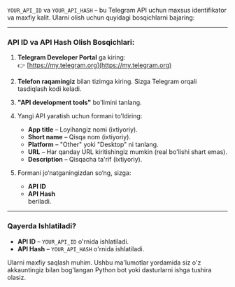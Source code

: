 `YOUR_API_ID` va `YOUR_API_HASH` – bu Telegram API uchun maxsus identifikator va maxfiy kalit. Ularni olish uchun quyidagi bosqichlarni bajaring:  

---

### API ID va API Hash Olish Bosqichlari:
1. **Telegram Developer Portal** ga kiring:  
   👉 [https://my.telegram.org](https://my.telegram.org)  

2. **Telefon raqamingiz** bilan tizimga kiring. Sizga Telegram orqali tasdiqlash kodi keladi.  

3. **"API development tools"** bo'limini tanlang.  

4. Yangi API yaratish uchun formani to'ldiring:  
   - **App title** – Loyihangiz nomi (ixtiyoriy).  
   - **Short name** – Qisqa nom (ixtiyoriy).  
   - **Platform** – "Other" yoki "Desktop" ni tanlang.  
   - **URL** – Har qanday URL kiritishingiz mumkin (real bo'lishi shart emas).  
   - **Description** – Qisqacha ta'rif (ixtiyoriy).  

5. Formani jo‘natganingizdan so‘ng, sizga:  
   - **API ID**  
   - **API Hash**  
   beriladi.  

---

### Qayerda Ishlatiladi?
- **API ID** – `YOUR_API_ID` o'rnida ishlatiladi.  
- **API Hash** – `YOUR_API_HASH` o'rnida ishlatiladi.  

Ularni maxfiy saqlash muhim. Ushbu ma'lumotlar yordamida siz o'z akkauntingiz bilan bog'langan Python bot yoki dasturlarni ishga tushira olasiz.
